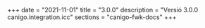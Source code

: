 +++
date        = "2021-11-01"
title       = "3.0.0"
description = "Versió 3.0.0 canigo.integration.icc"
sections    = "canigo-fwk-docs"
+++